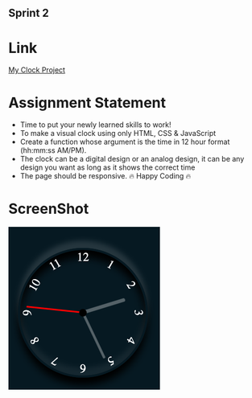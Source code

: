 ## Sprint 2
  # Link
  [My Clock Project](https://code-code-team.github.io/Sprint2-Clock/)

  # Assignment Statement
  - Time to put your newly learned skills to work!
  - To make a visual clock using only HTML, CSS & JavaScript
  - Create a function whose argument is the time in 12 hour format (hh:mm:ss AM/PM).
  - The clock can be a digital design or an analog design, it can be any design you want as long as it shows the correct time
  - The page should be responsive.
  🔥  Happy Coding 🔥

  # ScreenShot 

  ![ScreenShot of Clock](./images/Screen%20Shot%202020-10-16%20at%2014.25.47.png)


  
